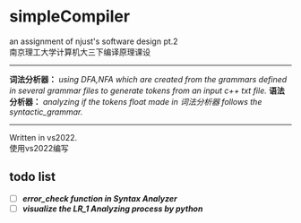 # simpleCompiler

 an assignment of njust's software design pt.2  
 南京理工大学计算机大三下编译原理课设
 ___
 **词法分析器：** *using DFA,NFA which are created from the grammars defined in several grammar files to generate tokens from an input c++ txt file.* 
 **语法分析器：** *analyzing if the tokens float made in 词法分析器 follows the syntactic_grammar.*
 ___
 Written in vs2022.   
 使用vs2022编写
 

##  todo list
 - [ ] ***error_check function in Syntax Analyzer***
 - [ ] ***visualize the LR_1 Analyzing process by python***
